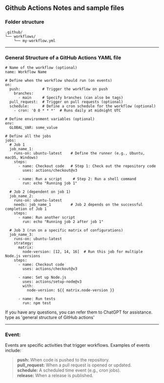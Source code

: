## Github Actions Notes and sample files

### Folder structure
```
.github/ 
└── workflows/ 
    └── my-workflow.yml
```

---


### General Structure of a GitHub Actions YAML file

```
# Name of the workflow (optional)
name: Workflow Name

# Define when the workflow should run (on events)
on:
  push:          # Trigger the workflow on push
    branches:
      - main     # Specify branches (can also be tags)
  pull_request:  # Trigger on pull requests (optional)
  schedule:      # Define a cron schedule for the workflow (optional)
    - cron: '0 0 * * *'  # Runs daily at midnight UTC

# Define environment variables (optional)
env:
  GLOBAL_VAR: some_value

# Define all the jobs
jobs:
  # Job 1
  job_name_1:
    runs-on: ubuntu-latest    # Define the runner (e.g., Ubuntu, macOS, Windows)
    steps:
      - name: Checkout code   # Step 1: Check out the repository code
        uses: actions/checkout@v3

      - name: Run a script     # Step 2: Run a shell command
        run: echo "Running job 1"

  # Job 2 (dependent on job 1)
  job_name_2:
    runs-on: ubuntu-latest
    needs: job_name_1         # Job 2 depends on the successful completion of Job 1
    steps:
      - name: Run another script
        run: echo "Running job 2 after job 1"

  # Job 3 (run on a specific matrix of configurations)
  job_name_3:
    runs-on: ubuntu-latest
    strategy:
      matrix:
        node-version: [12, 14, 16]  # Run this job for multiple Node.js versions
    steps:
      - name: Checkout code
        uses: actions/checkout@v3

      - name: Set up Node.js
        uses: actions/setup-node@v3
        with:
          node-version: ${{ matrix.node-version }}

      - name: Run tests
        run: npm test

```




If you have any questions, you can refer them to ChatGPT for assistance. type as 'general structure of  GitHub actions'

---
### Event:

Events are specific activities that trigger workflows. Examples of events include: <br/>
> **push:** When code is pushed to the repository.<br/>
> **pull_request:** When a pull request is opened or updated.<br/>
> **schedule:** A scheduled time event (e.g., cron jobs).<br/>
> **release:** When a release is published.
